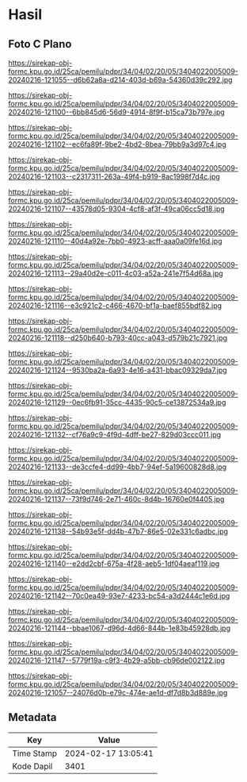 # Hasil

## Foto C Plano

https://sirekap-obj-formc.kpu.go.id/25ca/pemilu/pdpr/34/04/02/20/05/3404022005009-20240216-121055--d6b62a8a-d214-403d-b69a-54360d39c292.jpg

https://sirekap-obj-formc.kpu.go.id/25ca/pemilu/pdpr/34/04/02/20/05/3404022005009-20240216-121100--6bb845d6-56d9-4914-8f9f-b15ca73b797e.jpg

https://sirekap-obj-formc.kpu.go.id/25ca/pemilu/pdpr/34/04/02/20/05/3404022005009-20240216-121102--ec6fa89f-9be2-4bd2-8bea-79bb9a3d97c4.jpg

https://sirekap-obj-formc.kpu.go.id/25ca/pemilu/pdpr/34/04/02/20/05/3404022005009-20240216-121103--c2317311-263a-49f4-b919-8ac1998f7d4c.jpg

https://sirekap-obj-formc.kpu.go.id/25ca/pemilu/pdpr/34/04/02/20/05/3404022005009-20240216-121107--43578d05-9304-4cf8-af3f-49ca06cc5d18.jpg

https://sirekap-obj-formc.kpu.go.id/25ca/pemilu/pdpr/34/04/02/20/05/3404022005009-20240216-121110--40d4a92e-7bb0-4923-acff-aaa0a09fe16d.jpg

https://sirekap-obj-formc.kpu.go.id/25ca/pemilu/pdpr/34/04/02/20/05/3404022005009-20240216-121113--29a40d2e-c011-4c03-a52a-241e7f54d68a.jpg

https://sirekap-obj-formc.kpu.go.id/25ca/pemilu/pdpr/34/04/02/20/05/3404022005009-20240216-121116--e3c921c2-c466-4670-bf1a-baef855bdf82.jpg

https://sirekap-obj-formc.kpu.go.id/25ca/pemilu/pdpr/34/04/02/20/05/3404022005009-20240216-121118--d250b640-b793-40cc-a043-d579b21c7921.jpg

https://sirekap-obj-formc.kpu.go.id/25ca/pemilu/pdpr/34/04/02/20/05/3404022005009-20240216-121124--9530ba2a-6a93-4e16-a431-bbac09329da7.jpg

https://sirekap-obj-formc.kpu.go.id/25ca/pemilu/pdpr/34/04/02/20/05/3404022005009-20240216-121129--0ec6fb91-35cc-4435-90c5-ce13872534a9.jpg

https://sirekap-obj-formc.kpu.go.id/25ca/pemilu/pdpr/34/04/02/20/05/3404022005009-20240216-121132--cf76a9c9-4f9d-4dff-be27-829d03ccc011.jpg

https://sirekap-obj-formc.kpu.go.id/25ca/pemilu/pdpr/34/04/02/20/05/3404022005009-20240216-121133--de3ccfe4-dd99-4bb7-94ef-5a19600828d8.jpg

https://sirekap-obj-formc.kpu.go.id/25ca/pemilu/pdpr/34/04/02/20/05/3404022005009-20240216-121137--73f9d746-2e71-460c-8d4b-16760e0f4405.jpg

https://sirekap-obj-formc.kpu.go.id/25ca/pemilu/pdpr/34/04/02/20/05/3404022005009-20240216-121138--54b93e5f-dd4b-47b7-86e5-02e331c6adbc.jpg

https://sirekap-obj-formc.kpu.go.id/25ca/pemilu/pdpr/34/04/02/20/05/3404022005009-20240216-121140--e2dd2cbf-675a-4f28-aeb5-1df04aeaf119.jpg

https://sirekap-obj-formc.kpu.go.id/25ca/pemilu/pdpr/34/04/02/20/05/3404022005009-20240216-121142--70c0ea49-93e7-4233-bc54-a3d2444c1e6d.jpg

https://sirekap-obj-formc.kpu.go.id/25ca/pemilu/pdpr/34/04/02/20/05/3404022005009-20240216-121144--bbae1067-d96d-4d66-844b-1e83b45928db.jpg

https://sirekap-obj-formc.kpu.go.id/25ca/pemilu/pdpr/34/04/02/20/05/3404022005009-20240216-121147--5779f19a-c9f3-4b29-a5bb-cb96de002122.jpg

https://sirekap-obj-formc.kpu.go.id/25ca/pemilu/pdpr/34/04/02/20/05/3404022005009-20240216-121057--24076d0b-e79c-474e-ae1d-df7d8b3d889e.jpg


## Metadata

| Key        | Value               |
| ---------- | ------------------- |
| Time Stamp | 2024-02-17 13:05:41 |
| Kode Dapil | 3401                |



